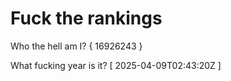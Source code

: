 # Fuck the rankings

Who the hell am I?
{ 16926243 }

What fucking year is it?
[ 2025-04-09T02:43:20Z ]
